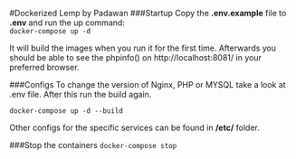 #Dockerized Lemp by Padawan
###Startup
Copy the **.env.example** file to **.env** and run the up command:  
`docker-compose up -d`

It will build the images when you run it for the first time. Afterwards you should be able to see the phpinfo() on
http://localhost:8081/ in your preferred browser.

###Configs
To change the version of Nginx, PHP or MYSQL take a look at .env file. After this run the build again.  

`docker-compose up -d --build`

Other configs for the specific services can be found in **/etc/** folder.

###Stop the containers
`docker-compose stop`